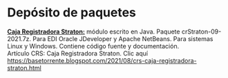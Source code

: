 # Depósito de paquetes

<u><b>Caja Registradora Straton:</b></u> módulo escrito en Java. Paquete crStraton-09-2021.7z. Para EDI Oracle JDeveloper y Apache NetBeans. Para sistemas Linux y Windows. Contiene código fuente y documentación.<br>
Artículo CRS: Caja Registradora Straton. Clic aquí https://basetorrente.blogspot.com/2021/08/crs-caja-registradora-straton.html
<br>
